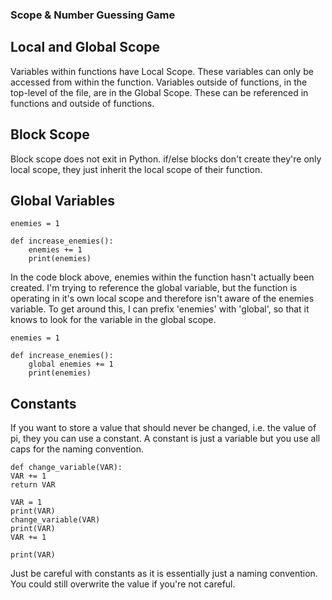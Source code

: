 ### Scope & Number Guessing Game

## Local and Global Scope
Variables within functions have Local Scope. These variables can only be accessed from within the function.
Variables outside of functions, in the top-level of the file, are in the Global Scope. These can be referenced in functions and outside of functions.

## Block Scope
Block scope does not exit in Python. if/else blocks don't create they're only local scope, they just inherit the local scope of their function.

## Global Variables
    
    enemies = 1

    def increase_enemies():
        enemies += 1
        print(enemies)

In the code block above, enemies within the function hasn't actually been created. I'm trying to reference the global variable, but the function is operating in it's own local scope and therefore isn't aware of the enemies variable. To get around this, I can prefix 'enemies' with 'global', so that it knows to look for the variable in the global scope.
    
    enemies = 1

    def increase_enemies():
        global enemies += 1
        print(enemies)

## Constants
If you want to store a value that should never be changed, i.e. the value of pi, they you can use a constant.
A constant is just a variable but you use all caps for the naming convention.

    def change_variable(VAR):
    VAR += 1
    return VAR

    VAR = 1
    print(VAR)
    change_variable(VAR)
    print(VAR)
    VAR += 1

    print(VAR)

Just be careful with constants as it is essentially just a naming convention. You could still overwrite the value if you're not careful.